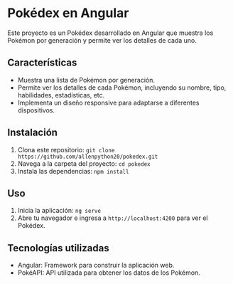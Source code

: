 # Pokédex en Angular

Este proyecto es un Pokédex desarrollado en Angular que muestra los Pokémon por generación y permite ver los detalles de cada uno.

## Características

- Muestra una lista de Pokémon por generación.
- Permite ver los detalles de cada Pokémon, incluyendo su nombre, tipo, habilidades, estadísticas, etc.
- Implementa un diseño responsive para adaptarse a diferentes dispositivos.

## Instalación

1. Clona este repositorio: `git clone https://github.com/allenpython20/pokedex.git`
2. Navega a la carpeta del proyecto: `cd pokedex`
3. Instala las dependencias: `npm install`

## Uso

1. Inicia la aplicación: `ng serve`
2. Abre tu navegador e ingresa a `http://localhost:4200` para ver el Pokédex.

## Tecnologías utilizadas

- Angular: Framework para construir la aplicación web.
- PokéAPI: API utilizada para obtener los datos de los Pokémon.


